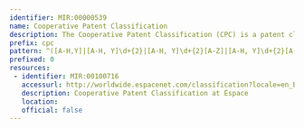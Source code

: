 ```yaml
---
identifier: MIR:00000539
name: Cooperative Patent Classification
description: The Cooperative Patent Classification (CPC) is a patent classification system, developed jointly by the European Patent Office (EPO) and the United States Patent and Trademark Office (USPTO). It is based on the previous European classification system (ECLA), which itself was a version of the International Patent Classification (IPC) system. The CPC patent classification system has been used by EPO and USPTO since 1st January, 2013.
prefix: cpc
pattern: ^([A-H,Y]|[A-H, Y]\d+{2}|[A-H, Y]\d+{2}[A-Z]|[A-H, Y]\d+{2}[A-Z]\d+{1,3}|[A-H, Y]\d+{2}[A-Z]\d+{1,3}(\/)?\d+{2,})$
prefixed: 0
resources:
 - identifier: MIR:00100716
   accessurl: http://worldwide.espacenet.com/classification?locale=en_EP#!/CPC=
   description: Cooperative Patent Classification at Espace
   location: 
   official: false
---
```


